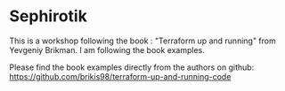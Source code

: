 # Sephirotik
This is a workshop following the book : "Terraform up and running" from Yevgeniy Brikman.
I am following the book examples.

Please find the book examples directly from the authors on github: https://github.com/brikis98/terraform-up-and-running-code

